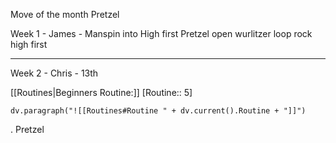 Move of the month Pretzel


Week 1 - James - 
Manspin into High first
Pretzel
open wurlitzer loop rock high first


---
Week 2 - Chris - 13th

[[Routines|Beginners Routine:]] [Routine:: 5]
```dataviewjs
dv.paragraph("![[Routines#Routine " + dv.current().Routine + "]]")

```

. 
Pretzel
